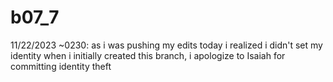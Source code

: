 # b07_7

11/22/2023 ~0230: 
as i was pushing my edits today i realized i didn't set my identity when i initially created this branch, i apologize to Isaiah for committing identity theft
